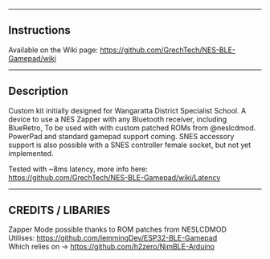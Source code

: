 ------------------------
Instructions
------------------------
Available on the Wiki page: https://github.com/GrechTech/NES-BLE-Gamepad/wiki

-----------
Description 
-----------
Custom kit initially designed for Wangaratta District Specialist School. A device to use a NES Zapper with any Bluetooth receiver, including BlueRetro, To be used with with custom patched ROMs from @neslcdmod. PowerPad and standard gamepad support coming. SNES accessory support is also possible with a SNES controller female socket, but not yet implemented.  

Tested with ~8ms latency, more info here: https://github.com/GrechTech/NES-BLE-Gamepad/wiki/Latency  

------------------------
CREDITS / LIBARIES 
------------------------
Zapper Mode possible thanks to ROM patches from NESLCDMOD  
Utilises: https://github.com/lemmingDev/ESP32-BLE-Gamepad  
Which relies on -> https://github.com/h2zero/NimBLE-Arduino  
